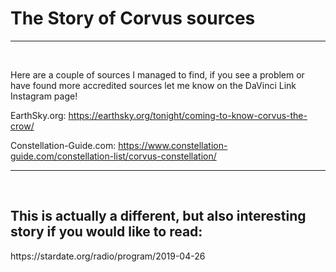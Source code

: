 <h1> The Story of Corvus sources</h1>
<hr>
<br>

Here are a couple of sources I managed to find, if you see a problem or have found more accredited sources let me know on
the DaVinci Link Instagram page!

EarthSky.org:
https://earthsky.org/tonight/coming-to-know-corvus-the-crow/

Constellation-Guide.com:
https://www.constellation-guide.com/constellation-list/corvus-constellation/

<hr>
<br>

<h2>This is actually a different, but also interesting story if you would like to read:</h2>
https://stardate.org/radio/program/2019-04-26
